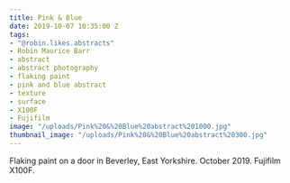 ```yaml
---
title: Pink & Blue
date: 2019-10-07 10:35:00 Z
tags:
- "@robin.likes.abstracts"
- Robin Maurice Barr
- abstract
- abstract photography
- flaking paint
- pink and blue abstract
- texture
- surface
- X100F
- Fujifilm
image: "/uploads/Pink%20&%20Blue%20abstract%201000.jpg"
thumbnail_image: "/uploads/Pink%20&%20Blue%20abstract%20300.jpg"
---
```


Flaking paint on a door in Beverley, East Yorkshire. October 2019. Fujifilm X100F.